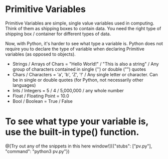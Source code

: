 # Primitive Variables
   
   Primitive Variables are simple, single value variables used in computing. Think of them as shipping boxes to contain data. You need the right type of shipping
   box / container for different types of data. 
    
    
   Now, with Python, it's harder to see what type a variable is. Python does not require you to declare the type of variable when declaring Primitive variables 
   (as opposed to objects). 
   
  
   <ul>
   <li>Strings / Arrays of Chars = "Hello World!" / "This is also a string" / Any group of characters contained in single ('') or double ("") quotes</li>
   <li>Chars / Characters = 'a', 'b', 'Z', '!' / Any single letter or character. Can be in single or double quotes (for Python, not necessarily other languages)
   <li>Ints / Integers = 5 / 4 / 5,000,000 / any whole number</li>
   <li>Float / Floating Point = 10.0</li>
   <li>Bool / Boolean = True / False</li>
   </ul>
  
# To see what type your variable is, use the built-in type() function.

    
  
@[Try out any of the snippets in this here window!]({"stubs": ["pv.py"], "command": "python3 pv.py"})
